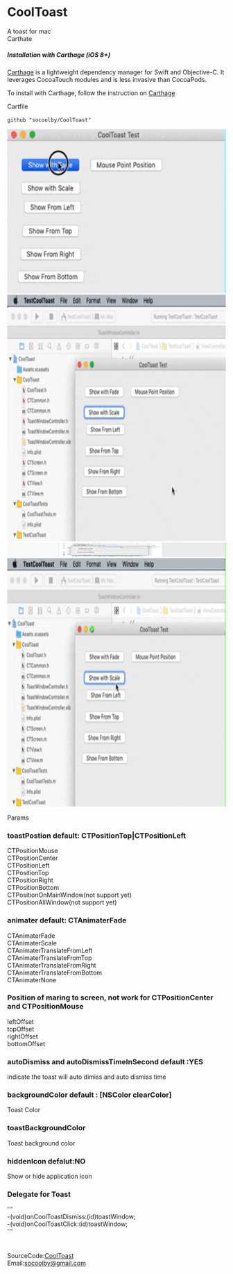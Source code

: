 # CoolToast
A toast for mac  
Carthate  

##### Installation with Carthage (iOS 8+)

[Carthage](https://github.com/Carthage/Carthage) is a lightweight dependency manager for Swift and Objective-C. It leverages CocoaTouch modules and is less invasive than CocoaPods.

To install with Carthage, follow the instruction on [Carthage](https://github.com/Carthage/Carthage)

Cartfile
```
github "socoolby/CoolToast"
```

<img src="https://raw.githubusercontent.com/socoolby/CoolToast/master/Gifs/fade.gif" width="658" height="378"/>  

<img src="https://raw.githubusercontent.com/socoolby/CoolToast/master/Gifs/show_from_top.gif" width="840" height="568"/>  

<img src="https://raw.githubusercontent.com/socoolby/CoolToast/master/Gifs/MousePosition.gif" width="838" height="33"/>  

<img src="https://raw.githubusercontent.com/socoolby/CoolToast/master/Gifs/scale.gif" width="840" height="572"/>  

Params
### toastPostion default: CTPositionTop|CTPositionLeft
CTPositionMouse   
CTPositionCenter  
CTPositionLeft  
CTPositionTop  
CTPositionRight  
CTPositionBottom  
CTPositionOnMainWindow(not support yet)   
CTPositionAllWindow(not support yet)  
### animater default: CTAnimaterFade
CTAnimaterFade  
CTAnimaterScale  
CTAnimaterTranslateFromLeft  
CTAnimaterTranslateFromTop  
CTAnimaterTranslateFromRight  
CTAnimaterTranslateFromBottom  
CTAnimaterNone


### Position of maring to screen, not work for CTPositionCenter and CTPositionMouse  
leftOffset  
topOffset  
rightOffset  
bottomOffset  

### autoDismiss and autoDismissTimeInSecond default :YES
indicate the toast will auto dimiss and auto dismiss time

### backgroundColor default : [NSColor clearColor]
Toast Color

### toastBackgroundColor
Toast background color

### hiddenIcon defalut:NO
Show or hide application icon

### Delegate for Toast
'''  
-(void)onCoolToastDismiss:(id)toastWindow;  
-(void)onCoolToastClick:(id)toastWindow;  
'''  
#  
SourceCode:[CoolToast](https://github.com/socoolby/CoolToast)  
Email:[socoolby@gmail.com](mailto:socoolby@gmail.com)
